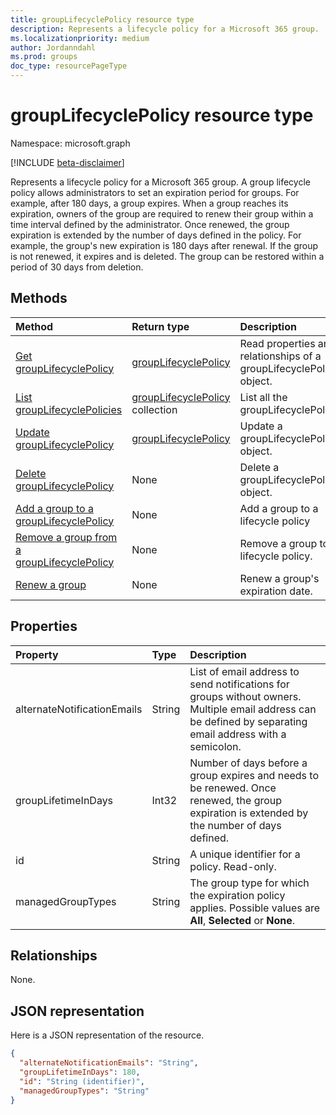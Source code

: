 ```yaml
---
title: groupLifecyclePolicy resource type
description: Represents a lifecycle policy for a Microsoft 365 group.
ms.localizationpriority: medium
author: Jordanndahl
ms.prod: groups
doc_type: resourcePageType
---
```


# groupLifecyclePolicy resource type

Namespace: microsoft.graph

[!INCLUDE [beta-disclaimer](../../includes/beta-disclaimer.md)]

Represents a lifecycle policy for a Microsoft 365 group. A group lifecycle policy allows administrators to set an expiration period for groups. For example, after 180 days, a group expires. When a group reaches its expiration, owners of the group are required to renew their group within a time interval defined by the administrator. Once renewed, the group expiration is extended by the number of days defined in the policy. For example, the group's new expiration is 180 days after renewal. If the group is not renewed, it expires and is deleted. The group can be restored within a period of 30 days from deletion.

## Methods

| Method                                                                                   | Return type                                                | Description                                                         |
| :--------------------------------------------------------------------------------------- | :--------------------------------------------------------- | :------------------------------------------------------------------ |
| [Get groupLifecyclePolicy](../api/grouplifecyclepolicy-get.md)                           | [groupLifecyclePolicy](grouplifecyclepolicy.md)            | Read properties and relationships of a groupLifecyclePolicy object. |
| [List groupLifecyclePolicies](../api/grouplifecyclepolicy-list.md)                       | [groupLifecyclePolicy](grouplifecyclepolicy.md) collection | List all the groupLifecyclePolicies.                                |
| [Update groupLifecyclePolicy](../api/grouplifecyclepolicy-update.md)                     | [groupLifecyclePolicy](grouplifecyclepolicy.md)            | Update a groupLifecyclePolicy object.                               |
| [Delete groupLifecyclePolicy](../api/grouplifecyclepolicy-delete.md)                     | None                                                       | Delete a groupLifecyclePolicy object.                               |
| [Add a group to a groupLifecyclePolicy](../api/grouplifecyclepolicy-addgroup.md)         | None                                                       | Add a group to a lifecycle policy                                   |
| [Remove a group from a groupLifecyclePolicy](../api/grouplifecyclepolicy-removegroup.md) | None                                                       | Remove a group to a lifecycle policy.                               |
| [Renew a group](../api/grouplifecyclepolicy-renewgroup.md)                               | None                                                       | Renew a group's expiration date.                                    |

## Properties

| Property                    | Type   | Description                                                                                                                                                |
| :-------------------------- | :----- | :--------------------------------------------------------------------------------------------------------------------------------------------------------- |
| alternateNotificationEmails | String | List of email address to send notifications for groups without owners. Multiple email address can be defined by separating email address with a semicolon. |
| groupLifetimeInDays         | Int32  | Number of days before a group expires and needs to be renewed. Once renewed, the group expiration is extended by the number of days defined.               |
| id                          | String | A unique identifier for a policy. Read-only.                                                                                                               |
| managedGroupTypes           | String | The group type for which the expiration policy applies. Possible values are **All**, **Selected** or **None**.                                             |

## Relationships

None.

## JSON representation

Here is a JSON representation of the resource.

<!-- {
  "blockType": "resource",
  "optionalProperties": [

  ],
  "@odata.type": "microsoft.graph.groupLifecyclePolicy"
}-->

```json
{
  "alternateNotificationEmails": "String",
  "groupLifetimeInDays": 180,
  "id": "String (identifier)",
  "managedGroupTypes": "String"
}
```

<!-- uuid: 8fcb5dbc-d5aa-4681-8e31-b001d5168d79
2015-10-25 14:57:30 UTC -->

<!-- {
  "type": "#page.annotation",
  "description": "groupLifecyclePolicy resource",
  "keywords": "",
  "section": "documentation",
  "tocPath": ""
}-->
